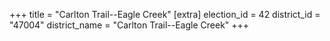 +++
title = "Carlton Trail--Eagle Creek"
[extra]
election_id = 42
district_id = "47004"
district_name = "Carlton Trail--Eagle Creek"
+++

